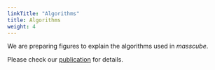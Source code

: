 ```yaml
---
linkTitle: "Algorithms"
title: Algorithms
weight: 4
---
```


We are preparing figures to explain the algorithms used in _masscube_.

Please check our [publication](https://www.researchsquare.com/article/rs-5530740/v1) for details.
